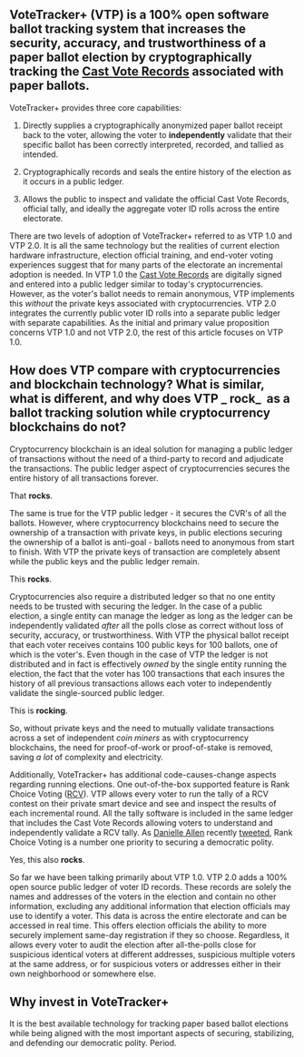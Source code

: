 ## VoteTracker+ (VTP) is a 100% open software ballot tracking system that increases the security, accuracy, and trustworthiness of a paper ballot election by cryptographically tracking the [Cast Vote Records](https://pages.nist.gov/ElectionGlossary/#cast-vote-record) associated with paper ballots.

VoteTracker+ provides three core capabilities:

1. Directly supplies a cryptographically anonymized paper ballot receipt back to the voter, allowing the voter to __independently__ validate that their specific ballot has been correctly interpreted, recorded, and tallied as intended.

2. Cryptographically records and seals the entire history of the election as it occurs in a public ledger.

3. Allows the public to inspect and validate the official Cast Vote Records, official tally, and ideally the aggregate voter ID rolls across the entire electorate.

There are two levels of adoption of VoteTracker+ referred to as VTP 1.0 and VTP 2.0.  It is all the same technology but the realities of current election hardware infrastructure, election official training, and end-voter voting experiences suggest that for many parts of the electorate an incremental adoption is needed.  In VTP 1.0 the [Cast Vote Records](https://pages.nist.gov/ElectionGlossary/#cast-vote-record) are digitally signed and entered into a public ledger similar to today's cryptocurrencies.  However, as the voter's ballot needs to remain anonymous, VTP implements this _without_ the private keys associated with cryptocurrencies.  VTP 2.0 integrates the currently public voter ID rolls into a separate public ledger with separate capabilities.  As the initial and primary value proposition concerns VTP 1.0 and not VTP 2.0, the rest of this article focuses on VTP 1.0.

## How does VTP compare with cryptocurrencies and blockchain technology? What is similar, what is different, and why does VTP _ rock_  as a ballot tracking solution while cryptocurrency blockchains do not?

Cryptocurrency blockchain is an ideal solution for managing a public ledger of transactions without the need of a third-party to record and adjudicate the transactions.  The public ledger aspect of cryptocurrencies secures the entire history of all transactions forever.

That __rocks__.

The same is true for the VTP public ledger - it secures the CVR's of all the ballots.  However, where cryptocurrency blockchains need to secure the ownership of a transaction with private keys, in public elections securing the ownership of a ballot is anti-goal - ballots need to anonymous from start to finish.  With VTP the private keys of transaction are completely absent while the public keys and the public ledger remain.

This __rocks__.

Cryptocurrencies also require a distributed ledger so that no one entity needs to be trusted with securing the ledger.  In the case of a public election, a single entity can manage the ledger as long as the ledger can be independently validated _after_ all the polls close as correct without loss of security, accuracy, or trustworthiness.  With VTP the physical ballot receipt that each voter receives contains 100 public keys for 100 ballots, one of which is the voter's.  Even though in the case of VTP the ledger is not distributed and in fact is effectively _owned_ by the single entity running the election, the fact that the voter has 100 transactions that each insures the history of all previous transactions allows each voter to independently validate the single-sourced public ledger.

This is __rocking__.

So, without private keys and the need to mutually validate transactions across a set of independent _coin miners_ as with cryptocurrency blockchains, the need for proof-of-work or proof-of-stake is removed, saving _a lot_ of complexity and electricity.

Additionally, VoteTracker+ has additional code-causes-change aspects regarding running elections.  One out-of-the-box supported feature is Rank Choice Voting ([RCV](https://en.wikipedia.org/wiki/Ranked_voting)).  VTP allows every voter to run the tally of a RCV contest on their private smart device and see and inspect the results of each incremental round.  All the tally software is included in the same ledger that includes the Cast Vote Records allowing voters to understand and independently validate a RCV tally.  As [Danielle Allen](https://scholar.harvard.edu/danielleallen/home) recently [tweeted](https://twitter.com/dsallentess/status/1314373590620536832), Rank Choice Voting is a number one priority to securing a democratic polity.

Yes, this also __rocks__.

So far we have been talking primarily about VTP 1.0.  VTP 2.0 adds a 100% open source public ledger of voter ID records.  These records are solely the names and addresses of the voters in the election and contain no other information, excluding any additional information that election officials may use to identify a voter.  This data is across the entire electorate and can be accessed in real time.  This offers election officials the ability to more securely implement same-day registration if they so choose.  Regardless, it allows every voter to audit the election after all-the-polls close for suspicious identical voters at different addresses, suspicious multiple voters at the same address, or for suspicious voters or addresses either in their own neighborhood or somewhere else.

## Why invest in VoteTracker+

It is the best available technology for tracking paper based ballot elections while being aligned with the most important aspects of securing, stabilizing, and defending our democratic polity.  Period.
